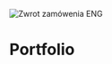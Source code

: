 ![Zwrot zamówenia ENG](https://github.com/zwierzchowskidominik/Portfolio/assets/134838886/7322d78b-8fd9-4abe-9b3f-cebb4940a675)
# Portfolio
